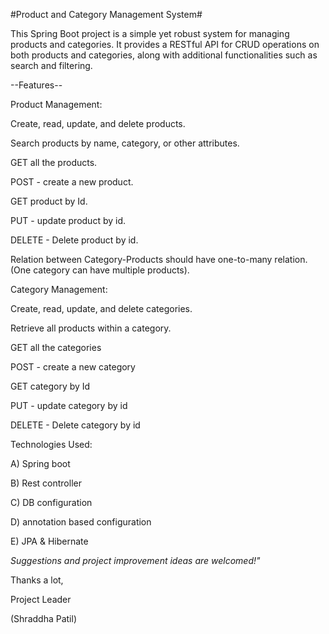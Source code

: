 #Product and Category Management System#



This Spring Boot project is a simple yet robust system for managing products and categories. It provides a RESTful API for CRUD operations on both products and categories, along with additional functionalities such as search and filtering.



--Features--


Product Management:

Create, read, update, and delete products.

Search products by name, category, or other attributes.

GET all the products.

POST - create a new product.

GET product by Id.

PUT - update product by id.

DELETE - Delete product by id.


Relation between Category-Products should have one-to-many relation.(One category can have multiple products).


Category Management:


Create, read, update, and delete categories.

Retrieve all products within a category.

GET all the categories

POST - create a new category

GET category by Id

PUT - update category by id

DELETE - Delete category by id



Technologies Used:

A) Spring boot

B) Rest controller

C) DB configuration

D) annotation based configuration

E) JPA & Hibernate



*Suggestions and project improvement ideas are welcomed!"*

Thanks a lot,

Project Leader

(Shraddha Patil)

